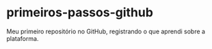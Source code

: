 # primeiros-passos-github
Meu primeiro repositório no GitHub, registrando o que aprendi sobre a plataforma.
